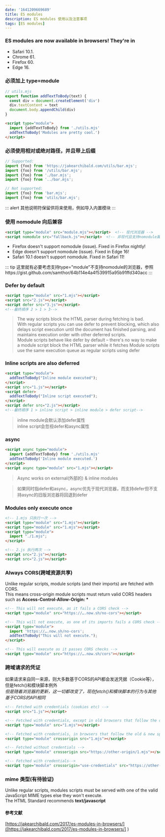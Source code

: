 ```yaml
---
date: '1641209669689'
title: ES modules
description: ES modules 使用以及注意事项
tags: [ES modules]
---
```


### ES modules are now available in browsers! They're in
- Safari 10.1.
- Chrome 61.
- Firefox 60.
- Edge 16.

### 必须加上 type=module
```javascript
// utils.mjs
export function addTextToBody(text) {
  const div = document.createElement('div')
  div.textContent = text
  document.body.appendChild(div)
}
```
```html
<script type="module">
  import {addTextToBody} from './utils.mjs'
  addTextToBody('Modules are pretty cool.')
</script>
```

### 必须使用相对或绝对路径，并且带上后缀
```javascript
// Supported:
import {foo} from 'https://jakearchibald.com/utils/bar.mjs';
import {foo} from '/utils/bar.mjs';
import {foo} from './bar.mjs';
import {foo} from '../bar.mjs';

// Not supported:
import {foo} from 'bar.mjs';
import {foo} from 'utils/bar.mjs';
```
::: alert
其他说明符保留供将来使用，例如导入内置模块
:::

### 使用 nomodule 向后兼容
```html
<script type="module" src="module.mjs"></script>  <!-- 现代浏览器 -->
<script nomodule src="fallback.js"></script>  <!-- 非现代且支持nomodule属性的浏览器 -->
```
- Firefox doesn't support nomodule (issue). Fixed in Firefox nightly!
- Edge doesn't support nomodule (issue). Fixed in Edge 16!
- Safari 10.1 doesn't support nomodule. Fixed in Safari 11!

::: tip
这里就有必要考虑支持type="module"不支持nomodule的浏览器，参照https://gist.github.com/samthor/64b114e4a4f539915a95b91ffd340acc
:::

### Defer by default
```html
<script type="module" src="1.mjs"></script>
<script src="2.js"></script>
<script defer src="3.js"></script>
<!--最终顺序 2 > 1 > 3-->
```
> The way scripts block the HTML parser during fetching is bad.  
> With regular scripts you can use defer to prevent blocking, which also delays script execution until the document has finished parsing, and maintains execution order with other deferred scripts.  
> Module scripts behave like defer by default – there's no way to make a module script block the HTML parser while it fetches
> Module scripts use the same execution queue as regular scripts using defer

### Inline scripts are also deferred
```html
<script type="module">
  addTextToBody("Inline module executed");
</script>
<script src="1.js"></script>
<script defer>  
  addTextToBody("Inline script executed");
</script>
<script defer src="2.js"></script>
<!--最终顺序 1 > inline script > inline module > defer script-->
```
> inline module会默认添加defer属性  
> inline script会忽视defer和async属性

### async
```html
<script async type="module">
  import {addTextToBody} from './utils.mjs'
  addTextToBody('Inline module executed.')
</script>
<script async type="module" src="1.mjs"></script>
```
> Async works on external(外部的) & inline modules

> 如果同时指defer和async，async优先于现代浏览器，而支持defer但不支持async的旧版浏览器将回退到defer

### Modules only execute once
```html
<!-- 1.mjs 只执行一次 -->
<script type="module" src="1.mjs"></script>
<script type="module" src="1.mjs"></script>
<script type="module">
  import "./1.mjs";
</script>

<!-- 2.js 执行两次 -->
<script src="2.js"></script>
<script src="2.js"></script>
```

### Always CORS(跨域资源共享)
Unlike regular scripts, module scripts (and their imports) are fetched with CORS.   
This means cross-origin module scripts must return valid CORS headers such as __Access-Control-Allow-Origin: *__
```html
<!-- This will not execute, as it fails a CORS check -->
<script type="module" src="https://….now.sh/no-cors"></script>

<!-- This will not execute, as one of its imports fails a CORS check -->
<script type="module">
  import 'https://….now.sh/no-cors';
  addTextToBody("This will not execute.");
</script>

<!-- This will execute as it passes CORS checks -->
<script type="module" src="https://….now.sh/cors"></script>
```

### 跨域请求的凭证
如果请求来自同一来源，则大多数基于CORS的API都会发送凭据（Cookie等），但是fetch()和模块脚本例外  
_但是随着浏览器的更新，这一切都改变了，现在fetch()和模块脚本的行为与其他基于CORS的API相同_
```html
<!-- Fetched with credentials (cookies etc) -->
<script src="1.js"></script>

<!-- Fetched with credentials, except in old browsers that follow the old spec -->
<script type="module" src="1.mjs"></script>

<!-- Fetched with credentials, in browsers that follow the old & new spec -->
<script type="module" crossorigin src="1.mjs"></script>

<!-- Fetched without credentials -->
<script type="module" crossorigin src="https://other-origin/1.mjs"></script>

<!-- Fetched with credentials-->
<script type="module" crossorigin="use-credentials" src="https://other-origin/1.mjs"></script>
```
### mime 类型(有待验证)
Unlike regular scripts, modules scripts must be served with one of the valid JavaScript MIME types else they won't
execute.   
The HTML Standard recommends **text/javascript**

#### 参考文献
[https://jakearchibald.com/2017/es-modules-in-browsers/]([https://jakearchibald.com/2017/es-modules-in-browsers/]
)
